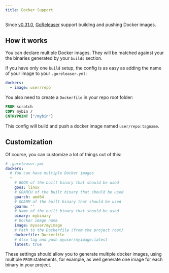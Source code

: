 ```yaml
---
title: Docker Support
---
```


Since [v0.31.0](https://github.com/goreleaser/goreleaser/releases/tag/v0.31.0),
[GoReleaser](https://github.com/goreleaser/goreleaser) support building and
pushing Docker images.

## How it works

You can declare multiple Docker images. They will be matched against your
the binaries generated by your `builds` section.

If you have only one `build` setup, the config is as easy as adding the
name of your image to your `.goreleaser.yml`:

```yaml
dockers:
  - image: user/repo
```

You also need to create a `Dockerfile` in your repo root folder:

```dockerfile
FROM scratch
COPY mybin /
ENTRYPOINT ["/mybin"]
```

This config will build and push a docker image named `user/repo:tagname`.

## Customization

Of course, you can customize a lot of things out of this:

```yaml
# .goreleaser.yml
dockers:
  # You can have multiple Docker images
  -
    # GOOS of the built binary that should be used
    goos: linux
    # GOARCH of the built binary that should be used
    goarch: amd64
    # GOARM of the built binary that should be used
    goarm: ''
    # Name of the built binary that should be used
    binary: mybinary
    # Docker image name
    image: myuser/myimage
    # Path to the Dockerfile (from the project root)
    dockerfile: Dockerfile
    # Also tag and push myuser/myimage:latest
    latest: true
```

These settings should allow you to generate multiple docker images, using
multiple `FROM` statements, for example, as well generate one image for
each binary in your project.
